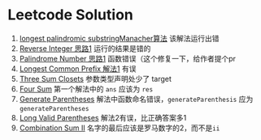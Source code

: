 # Leetcode Solution

1. [longest palindromic substringManacher算法](https://github.com/apachecn/awesome-leetcode/blob/master/docs/Leetcode_Solutions/005._longest_palindromic_substring.md) 该解法运行出错
2. [Reverse Integer 思路1](https://github.com/apachecn/awesome-leetcode/blob/master/docs/Leetcode_Solutions/Python/007._Reverse_Integer.md) 运行的结果是错的
3. [Palindrome Number 思路1](https://github.com/apachecn/awesome-leetcode/blob/master/docs/Leetcode_Solutions/Python/009._Palindrome_Number.md) 函数错误（这个修复一下，给作者提个pr
4. [Longest Common Prefix 解法1](https://github.com/apachecn/awesome-algorithm/blob/master/docs/Leetcode_Solutions/Python/014._longest_common_prefix.md) 有误
5. [Three Sum Closets](https://github.com/apachecn/awesome-algorithm/blob/master/docs/Leetcode_Solutions/Python/016._3sum_closest.md) 参数类型声明处少了 target
6. [Four Sum](https://github.com/apachecn/awesome-algorithm/blob/master/docs/Leetcode_Solutions/Python/018._4sum.md) 第一个解法中的 `ans` 应该为 `res`
7. [Generate Parentheses](https://github.com/apachecn/awesome-algorithm/blob/master/docs/Leetcode_Solutions/Python/022._generate_parentheses.md) 解法中函数命名错误，`generateParenthesis` 应为 `generateParentheses`
8. [Long Valid Parentheses](https://github.com/apachecn/awesome-algorithm/blob/master/docs/Leetcode_Solutions/Python/032._longest_valid_parentheses.md) 解法2有误，比正确答案多1
9. [Combination Sum II](https://github.com/apachecn/awesome-algorithm/blob/master/docs/Leetcode_Solutions/Python/040._combination_sum_ii.md) 名字的最后应该是罗马数字的2，而不是`ii`